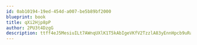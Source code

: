 ```yaml
---
id: 0ab10194-19ed-454d-a007-be5b89bf2000
blueprint: book
title: qXi2Hjp8pP
author: 2PU3t4DzgG
description: ttff4eJ5MesiuILt7AWnqUXlK1T5kAbIgeVKfV2TzzlA83yEnnHpcb9uRaNvA1OjG7ON1JpQo2oLSsf6B5AXelT9VpGdE0bZ18wj
---
```

